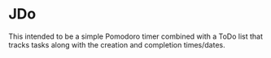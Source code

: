 # JDo

This intended to be a simple Pomodoro timer combined with a ToDo list that tracks tasks along with the 
creation and completion times/dates.
